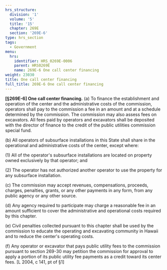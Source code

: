 ```yaml
---
hrs_structure:
  division: '1'
  volume: '5'
  title: '15'
  chapter: 269E
  section: '269E-6'
type: hrs_section
tags:
  - Government
menu:
  hrs:
    identifier: HRS_0269E-0006
    parent: HRS0269E
    name: 269E-6 One call center financing
weight: 23030
title: One call center financing
full_title: 269E-6 One call center financing
---
```

**[§269E-6] One call center financing.** (a) To finance the establishment and operation of the center and the administrative costs of the commission, operators shall pay to the commission a fee in an amount and at a schedule determined by the commission. The commission may also assess fees on excavators. All fees paid by operators and excavators shall be deposited with the director of finance to the credit of the public utilities commission special fund.

(b) All operators of subsurface installations in this State shall share in the operational and administrative costs of the center, except where:

(1) All of the operator's subsurface installations are located on property owned exclusively by that operator; and

(2) The operator has not authorized another operator to use the property for any subsurface installation.

(c) The commission may accept revenues, compensations, proceeds, charges, penalties, grants, or any other payments in any form, from any public agency or any other source.

(d) Any agency required to participate may charge a reasonable fee in an amount sufficient to cover the administrative and operational costs required by this chapter.

(e) Civil penalties collected pursuant to this chapter shall be used by the commission to educate the operating and excavating community in Hawaii and to reduce the center's operating costs.

(f) Any operator or excavator that pays public utility fees to the commission pursuant to section 269-30 may petition the commission for approval to apply a portion of its public utility fee payments as a credit toward its center fees. [L 2004, c 141, pt of §1]